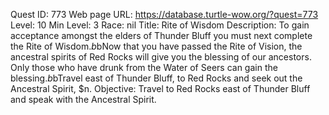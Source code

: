 Quest ID: 773
Web page URL: https://database.turtle-wow.org/?quest=773
Level: 10
Min Level: 3
Race: nil
Title: Rite of Wisdom
Description: To gain acceptance amongst the elders of Thunder Bluff you must next complete the Rite of Wisdom.$b$bNow that you have passed the Rite of Vision, the ancestral spirits of Red Rocks will give you the blessing of our ancestors. Only those who have drunk from the Water of Seers can gain the blessing.$b$bTravel east of Thunder Bluff, to Red Rocks and seek out the Ancestral Spirit, $n.
Objective: Travel to Red Rocks east of Thunder Bluff and speak with the Ancestral Spirit.
